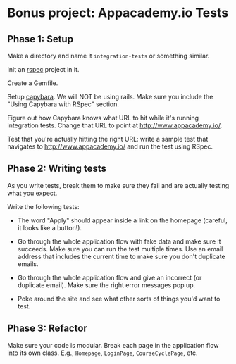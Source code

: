 # Bonus project: Appacademy.io Tests

## Phase 1: Setup

Make a directory and name it `integration-tests` or something similar.

Init an [rspec](http://rspec.info/) project in it.

Create a Gemfile.

Setup [capybara](https://github.com/jnicklas/capybara).  We will NOT be using rails.  Make sure you include the "Using Capybara with RSpec" section.

Figure out how Capybara knows what URL to hit while it's running integration tests.  Change that URL to point at http://www.appacademy.io/.

Test that you're actually hitting the right URL: write a sample test that navigates to http://www.appacademy.io/ and run the test using RSpec.

## Phase 2: Writing tests

As you write tests, break them to make sure they fail and are actually testing what you expect.

Write the following tests:

* The word "Apply" should appear inside a link on the homepage (careful, it looks like a button!).

* Go through the whole application flow with fake data and make sure it succeeds.  Make sure you can run the test multiple times.  Use an email address that includes the current time to make sure you don't duplicate emails.

* Go through the whole application flow and give an incorrect (or duplicate email).  Make sure the right error messages pop up.

* Poke around the site and see what other sorts of things you'd want to test.

## Phase 3: Refactor

Make sure your code is modular.  Break each page in the application flow into its own class.  E.g., `Homepage`, `LoginPage`, `CourseCyclePage`, etc.
